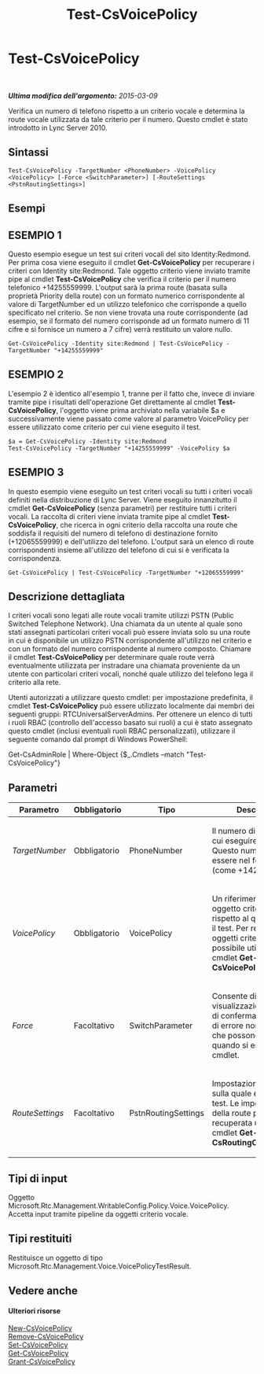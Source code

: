 ﻿---
title: Test-CsVoicePolicy
TOCTitle: Test-CsVoicePolicy
ms:assetid: 4d631e36-3a9d-4ca2-913f-8c9f4e93183d
ms:mtpsurl: https://technet.microsoft.com/it-it/library/Gg398310(v=OCS.15)
ms:contentKeyID: 49300493
ms.date: 08/24/2015
mtps_version: v=OCS.15
ms.translationtype: HT
---

# Test-CsVoicePolicy

 

_**Ultima modifica dell'argomento:** 2015-03-09_

Verifica un numero di telefono rispetto a un criterio vocale e determina la route vocale utilizzata da tale criterio per il numero. Questo cmdlet è stato introdotto in Lync Server 2010.

## Sintassi

    Test-CsVoicePolicy -TargetNumber <PhoneNumber> -VoicePolicy <VoicePolicy> [-Force <SwitchParameter>] [-RouteSettings <PstnRoutingSettings>]

## Esempi

## ESEMPIO 1

Questo esempio esegue un test sui criteri vocali del sito Identity:Redmond. Per prima cosa viene eseguito il cmdlet **Get-CsVoicePolicy** per recuperare i criteri con Identity site:Redmond. Tale oggetto criterio viene inviato tramite pipe al cmdlet **Test-CsVoicePolicy** che verifica il criterio per il numero telefonico +14255559999. L'output sarà la prima route (basata sulla proprietà Priority della route) con un formato numerico corrispondente al valore di TargetNumber ed un utilizzo telefonico che corrisponde a quello specificato nel criterio. Se non viene trovata una route corrispondente (ad esempio, se il formato del numero corrisponde ad un formato numero di 11 cifre e si fornisce un numero a 7 cifre) verrà restituito un valore nullo.

    Get-CsVoicePolicy -Identity site:Redmond | Test-CsVoicePolicy -TargetNumber "+14255559999"

## ESEMPIO 2

L'esempio 2 è identico all'esempio 1, tranne per il fatto che, invece di inviare tramite pipe i risultati dell'operazione Get direttamente al cmdlet **Test-CsVoicePolicy**, l'oggetto viene prima archiviato nella variabile $a e successivamente viene passato come valore al parametro VoicePolicy per essere utilizzato come criterio per cui viene eseguito il test.

    $a = Get-CsVoicePolicy -Identity site:Redmond
    Test-CsVoicePolicy -TargetNumber "+14255559999" -VoicePolicy $a

## ESEMPIO 3

In questo esempio viene eseguito un test criteri vocali su tutti i criteri vocali definiti nella distribuzione di Lync Server. Viene eseguito innanzitutto il cmdlet **Get-CsVoicePolicy** (senza parametri) per restituire tutti i criteri vocali. La raccolta di criteri viene inviata tramite pipe al cmdlet **Test-CsVoicePolicy**, che ricerca in ogni criterio della raccolta una route che soddisfa il requisiti del numero di telefono di destinazione fornito (+12065559999) e dell'utilizzo del telefono. L'output sarà un elenco di route corrispondenti insieme all'utilizzo del telefono di cui si è verificata la corrispondenza.

    Get-CsVoicePolicy | Test-CsVoicePolicy -TargetNumber "+12065559999"

## Descrizione dettagliata

I criteri vocali sono legati alle route vocali tramite utilizzi PSTN (Public Switched Telephone Network). Una chiamata da un utente al quale sono stati assegnati particolari criteri vocali può essere inviata solo su una route in cui è disponibile un utilizzo PSTN corrispondente all'utilizzo nel criterio e con un formato del numero corrispondente al numero composto. Chiamare il cmdlet **Test-CsVoicePolicy** per determinare quale route verrà eventualmente utilizzata per instradare una chiamata proveniente da un utente con particolari criteri vocali, nonché quale utilizzo del telefono lega il criterio alla rete.

Utenti autorizzati a utilizzare questo cmdlet: per impostazione predefinita, il cmdlet **Test-CsVoicePolicy** può essere utilizzato localmente dai membri dei seguenti gruppi: RTCUniversalServerAdmins. Per ottenere un elenco di tutti i ruoli RBAC (controllo dell'accesso basato sui ruoli) a cui è stato assegnato questo cmdlet (inclusi eventuali ruoli RBAC personalizzati), utilizzare il seguente comando dal prompt di Windows PowerShell:

Get-CsAdminRole | Where-Object {$\_.Cmdlets –match "Test-CsVoicePolicy"}

## Parametri


<table>
<colgroup>
<col style="width: 25%" />
<col style="width: 25%" />
<col style="width: 25%" />
<col style="width: 25%" />
</colgroup>
<thead>
<tr class="header">
<th>Parametro</th>
<th>Obbligatorio</th>
<th>Tipo</th>
<th>Descrizione</th>
</tr>
</thead>
<tbody>
<tr class="odd">
<td><p><em>TargetNumber</em></p></td>
<td><p>Obbligatorio</p></td>
<td><p>PhoneNumber</p></td>
<td><p>Il numero di telefono su cui eseguire il test. Questo numero deve essere nel formato E.164 (come +14255551212).</p></td>
</tr>
<tr class="even">
<td><p><em>VoicePolicy</em></p></td>
<td><p>Obbligatorio</p></td>
<td><p>VoicePolicy</p></td>
<td><p>Un riferimento ad un oggetto criterio vocale rispetto al quale eseguire il test. Per recuperare gli oggetti criterio vocale è possibile utilizzare il cmdlet <strong>Get-CsVoicePolicy</strong>.</p></td>
</tr>
<tr class="odd">
<td><p><em>Force</em></p></td>
<td><p>Facoltativo</p></td>
<td><p>SwitchParameter</p></td>
<td><p>Consente di evitare la visualizzazione di prompt di conferma o messaggi di errore non irreversibile che possono verificarsi quando si esegue il cmdlet.</p></td>
</tr>
<tr class="even">
<td><p><em>RouteSettings</em></p></td>
<td><p>Facoltativo</p></td>
<td><p>PstnRoutingSettings</p></td>
<td><p>Impostazioni della route sulla quale eseguire il test. Le impostazioni della route può essere recuperata utilizzando il cmdlet <strong>Get-CsRoutingConfiguration</strong>.</p></td>
</tr>
</tbody>
</table>


## Tipi di input

Oggetto Microsoft.Rtc.Management.WritableConfig.Policy.Voice.VoicePolicy. Accetta input tramite pipeline da oggetti criterio vocale.

## Tipi restituiti

Restituisce un oggetto di tipo Microsoft.Rtc.Management.Voice.VoicePolicyTestResult.

## Vedere anche

#### Ulteriori risorse

[New-CsVoicePolicy](new-csvoicepolicy.md)  
[Remove-CsVoicePolicy](remove-csvoicepolicy.md)  
[Set-CsVoicePolicy](set-csvoicepolicy.md)  
[Get-CsVoicePolicy](get-csvoicepolicy.md)  
[Grant-CsVoicePolicy](grant-csvoicepolicy.md)

